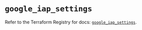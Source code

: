 # `google_iap_settings`

Refer to the Terraform Registry for docs: [`google_iap_settings`](https://registry.terraform.io/providers/hashicorp/google/6.44.0/docs/resources/iap_settings).
